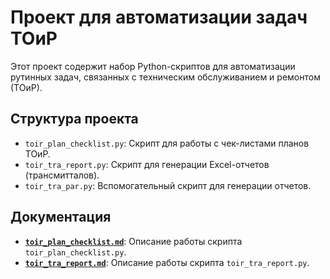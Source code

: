 # Проект для автоматизации задач ТОиР

Этот проект содержит набор Python-скриптов для автоматизации рутинных задач, связанных с техническим обслуживанием и ремонтом (ТОиР).

## Структура проекта

-   `toir_plan_checklist.py`: Скрипт для работы с чек-листами планов ТОиР.
-   `toir_tra_report.py`: Скрипт для генерации Excel-отчетов (трансмитталов).
-   `toir_tra_par.py`: Вспомогательный скрипт для генерации отчетов.

## Документация

-   [**`toir_plan_checklist.md`**](./toir_plan_checklist.md): Описание работы скрипта `toir_plan_checklist.py`.
-   [**`toir_tra_report.md`**](./toir_tra_report.md): Описание работы скрипта `toir_tra_report.py`.
